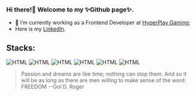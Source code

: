 ### Hi there!👋 Welcome to my ✨Github page✨. 

- 🌱 I’m currently working as a Frontend Developer at [HyperPlay Gaming](https://github.com/HyperPlay-Gaming);
- Here is my [LinkedIn](https://www.linkedin.com/in/bilianesilva/).

## Stacks: 
![HTML](https://img.shields.io/badge/-REACT-000?style=flat&logo=react)
![HTML](https://img.shields.io/badge/-HTML5-613?style=flat&logo=html5)
![HTML](https://img.shields.io/badge/-CSS3-000?style=flat&logo=css)
![HTML](https://img.shields.io/badge/-SASS-60d?style=flat&logo=sass)
![HTML](https://img.shields.io/badge/-TYPESCRIPT-027?style=flat&logo=TYPESCRIPT)
![HTML](https://img.shields.io/badge/-NODEJS-271?style=flat&logo=nodejs)



> Passion and dreams are like time; nothing can stop them. And so it will be as long as there are men willing to make sense of the word: FREEDOM 
--Gol D. Roger



